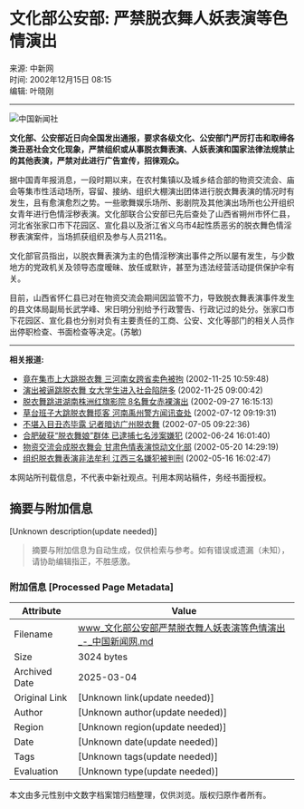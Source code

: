# 文化部公安部: 严禁脱衣舞人妖表演等色情演出

来源: 中新网  
时间: 2002年12月15日 08:15  
编辑: 叶晓刚  

---

![中国新闻社](/images/logo2.gif)

**文化部、公安部近日向全国发出通报，要求各级文化、公安部门严厉打击和取缔各类丑恶社会文化现象，严禁组织或从事脱衣舞表演、人妖表演和国家法律法规禁止的其他表演，严禁对此进行广告宣传，招徕观众。**

据中国青年报消息，一段时期以来，在农村集镇以及城乡结合部的物资交流会、庙会等集市性活动场所，容留、接纳、组织大棚演出团体进行脱衣舞表演的情况时有发生，且有愈演愈烈之势。一些歌舞娱乐场所、影剧院及其他演出场所也公开组织女青年进行色情淫秽表演。文化部联合公安部已先后查处了山西省朔州市怀仁县，河北省张家口市下花园区、宣化县以及浙江省义乌市4起性质恶劣的脱衣舞色情淫秽表演案件，当场抓获组织及参与人员211名。

文化部官员指出，以脱衣舞表演为主的色情淫秽演出事件之所以屡有发生，与少数地方的党政机关及领导态度暧昧、放任或默许，甚至为违法经营活动提供保护伞有关。

目前，山西省怀仁县已对在物资交流会期间因监管不力，导致脱衣舞表演事件发生的县文体局副局长武学峰、宋日明分别给予行政警告、行政记过的处分。张家口市下花园区、宣化县也分别对负有主要责任的工商、公安、文化等部门的相关人员作出停职检查、书面检查等决定。(苏敏)

---

**相关报道:**
- [竟在集市上大跳脱衣舞 三河南女跨省卖色被拘](http://www.chinanews.com.cn/2002-11-25/26/246809.html) (2002-11-25 10:59:48)
- [演出被逼跳脱衣舞 女大学生进入社会陷阱多](http://www.chinanews.com.cn/2002-11-25/26/246688.html) (2002-11-25 09:00:42)
- [脱衣舞跳进湖南株洲红旗影院 8名舞女赤裸演出](http://www.chinanews.com.cn/2002-09-27/26/227336.html) (2002-09-27 16:15:13)
- [草台班子大跳脱衣舞揽客 河南禹州警方闻讯查处](http://www.chinanews.com.cn//2002-07-12/26/202699.html) (2002-07-12 09:19:31)
- [不堪入目丑态毕露 记者暗访广州脱衣舞](http://www.chinanews.com.cn//2002-07-05/26/200846.html) (2002-07-05 09:22:36)
- [合肥破获“脱衣舞娘”群体 已逮捕七名涉案嫌犯](http://www.chinanews.com.cn/2002-06-24/26/197637.html) (2002-06-24 16:01:40)
- [物资交流会成脱衣舞会 甘肃色情表演惊动文化部](http://www.chinanews.com.cn//2002-05-20/26/186956.html) (2002-05-20 14:29:19)
- [组织脱衣舞表演非法牟利 江西三名嫌犯被判刑](http://www.chinanews.com.cn/2002-05-16/26/186053.html) (2002-05-16 16:02:47)

本网站所刊载信息，不代表中新社观点。刊用本网站稿件，务经书面授权。
<!-- tcd_original_link https://www.chinanews.com.cn/2002-12-15/26/253575.html -->


## 摘要与附加信息

<!-- tcd_abstract -->
[Unknown description(update needed)]
<!-- tcd_abstract_end -->

> 摘要与附加信息为自动生成，仅供检索与参考。如有错误或遗漏（未知），请协助编辑指正，不胜感激。

### 附加信息 [Processed Page Metadata]

| Attribute       | Value                                  |
|-----------------|----------------------------------------|
| Filename        | www_文化部公安部严禁脱衣舞人妖表演等色情演出_-_中国新闻网.md                             |
| Size            | 3024 bytes                           |
| Archived Date   | 2025-03-04                             |
| Original Link   | [Unknown link(update needed)]                       |
| Author          | [Unknown author(update needed)]                               |
| Region          | [Unknown region(update needed)]                               |
| Date            | [Unknown date(update needed)]                                 |
| Tags            | [Unknown tags(update needed)]                                 |
| Evaluation            | [Unknown type(update needed)]                                 |
<!-- tcd_table_end -->

本文由多元性别中文数字档案馆归档整理，仅供浏览。版权归原作者所有。
